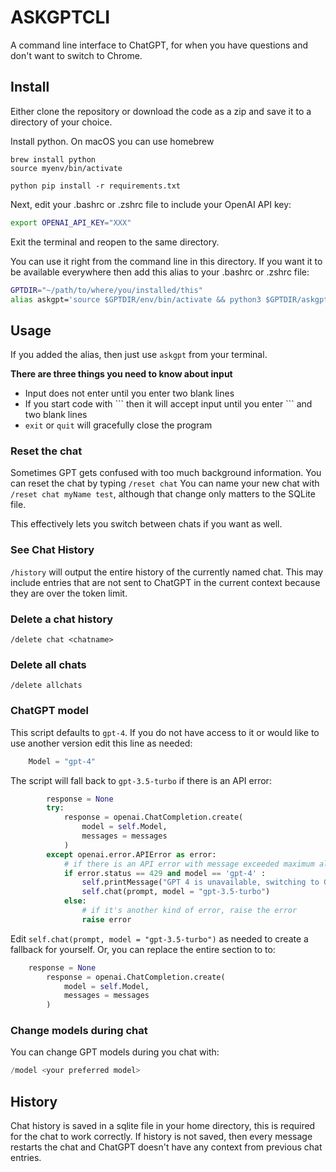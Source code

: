 # ASKGPTCLI

A command line interface to ChatGPT, for when you have questions and don't want to switch to Chrome.

## Install
Either clone the repository or download the code as a zip and save it to a directory of your choice.

Install python. On macOS you can use homebrew

```shell
brew install python
source myenv/bin/activate

python pip install -r requirements.txt
```

Next, edit your .bashrc or .zshrc file to include your OpenAI API key:
```bash
export OPENAI_API_KEY="XXX"
```

Exit the terminal and reopen to the same directory.

You can use it right from the command line in this directory. If you want it to be available everywhere then add 
this alias to your .bashrc or .zshrc file:

```bash
GPTDIR="~/path/to/where/you/installed/this"
alias askgpt='source $GPTDIR/env/bin/activate && python3 $GPTDIR/askgpt.py "$@" && deactivate'
```

## Usage
If you added the alias, then just use `askgpt` from your terminal.

__There are three things you need to know about input__

- Input does not enter until you enter two blank lines
- If you start code with \`\`\` then it will accept input until you enter \`\`\` and two blank lines
- `exit` or `quit` will gracefully close the program

### Reset the chat
Sometimes GPT gets confused with too much background information. You can reset the
chat by typing `/reset chat`
You can name your new chat with `/reset chat myName test`, although that change only matters
to the SQLite file.

This effectively lets you switch between chats if you want as well.

### See Chat History
`/history` will output the entire history of the currently named chat.
This may include entries that are not sent to ChatGPT in the current context because
they are over the token limit.

### Delete a chat history
```/delete chat <chatname>```

### Delete all chats
```/delete allchats```

### ChatGPT model
This script defaults to `gpt-4`. If you do not have access to it or would like to use another version
edit this line as needed:
```python
    Model = "gpt-4"
```

The script will fall back to `gpt-3.5-turbo` if there is an API error:
```python
        response = None
        try:
            response = openai.ChatCompletion.create(
                model = self.Model,
                messages = messages
            )
        except openai.error.APIError as error:
            # if there is an API error with message exceeded maximum allotted capacity, switch to gpt-3.5-turbo model
            if error.status == 429 and model == 'gpt-4' :
                self.printMessage("GPT 4 is unavailable, switching to GPT 3.5 Turbo", message_from="prompt")
                self.chat(prompt, model = "gpt-3.5-turbo")
            else:
                # if it's another kind of error, raise the error
                raise error
```

Edit `self.chat(prompt, model = "gpt-3.5-turbo")` as needed to create a fallback for yourself.
Or, you can replace the entire section to to:

```python
    response = None
        response = openai.ChatCompletion.create(
            model = self.Model,
            messages = messages
        )
```

### Change models during chat
You can change GPT models during you chat with:
```python
/model <your preferred model>
```

## History
Chat history is saved in a sqlite file in your home directory, this is required for the chat to work correctly.
If history is not saved, then every message restarts the chat and ChatGPT doesn't have any context from previous 
chat entries.